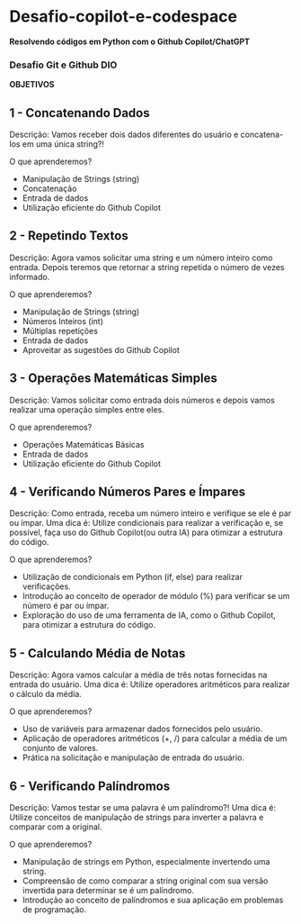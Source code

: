 # Desafio-copilot-e-codespace
**Resolvendo códigos em Python com o Github Copilot/ChatGPT**
### Desafio Git e Github DIO 

**OBJETIVOS**

## 1 - Concatenando Dados

Descrição: Vamos receber dois dados diferentes do usuário e concatena-los em uma única string?!

O que aprenderemos?

* Manipulação de Strings (string)
* Concatenação
* Entrada de dados
* Utilização eficiente do Github Copilot

## 2 - Repetindo Textos

Descrição: Agora vamos solicitar uma string e um número inteiro como entrada. Depois teremos que retornar a string repetida o número de vezes informado.

O que aprenderemos?

* Manipulação de Strings (string)
* Números Inteiros (int)
* Múltiplas repetições
* Entrada de dados
* Aproveitar as sugestões do Github Copilot

## 3 - Operações Matemáticas Simples
Descrição: Vamos solicitar como entrada dois números e depois vamos realizar uma operação simples entre eles.

O que aprenderemos?

* Operações Matemáticas Básicas
* Entrada de dados
* Utilização eficiente do Github Copilot

## 4 - Verificando Números Pares e Ímpares
Descrição: Como entrada, receba um número inteiro e verifique se ele é par ou ímpar. Uma dica é: Utilize condicionais para realizar a verificação e, se possível, faça uso do Github Copilot(ou outra IA) para otimizar a estrutura do código.

O que aprenderemos?

* Utilização de condicionais em Python (if, else) para realizar verificações.
* Introdução ao conceito de operador de módulo (%) para verificar se um número é par ou ímpar.
* Exploração do uso de uma ferramenta de IA, como o Github Copilot, para otimizar a estrutura do código.

## 5 - Calculando Média de Notas
Descrição: Agora vamos calcular a média de três notas fornecidas na entrada do usuário. Uma dica é: Utilize operadores aritméticos para realizar o cálculo da média.

O que aprenderemos?

* Uso de variáveis para armazenar dados fornecidos pelo usuário.
* Aplicação de operadores aritméticos (+, /) para calcular a média de um conjunto de valores.
* Prática na solicitação e manipulação de entrada do usuário.

## 6 - Verificando Palíndromos
Descrição: Vamos testar se uma palavra é um palíndromo?! Uma dica é: Utilize conceitos de manipulação de strings para inverter a palavra e comparar com a original.

O que aprenderemos?

* Manipulação de strings em Python, especialmente invertendo uma string.
* Compreensão de como comparar a string original com sua versão invertida para determinar se é um palíndromo.
* Introdução ao conceito de palíndromos e sua aplicação em problemas de programação.
